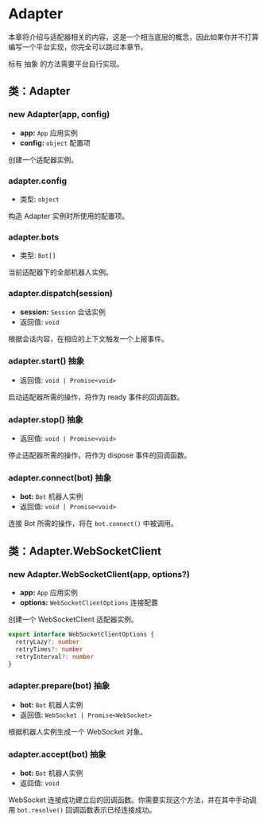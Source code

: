 # Adapter

本章将介绍与适配器相关的内容，这是一个相当底层的概念，因此如果你并不打算编写一个平台实现，你完全可以跳过本章节。

标有 <badge>抽象</badge> 的方法需要平台自行实现。

## 类：Adapter

### new Adapter(app, config)

- **app:** `App` 应用实例
- **config:** `object` 配置项

创建一个适配器实例。

### adapter.config

- 类型: `object`

构造 Adapter 实例时所使用的配置项。

### adapter.bots

- 类型: `Bot[]`

当前适配器下的全部机器人实例。

### adapter.dispatch(session)

- **session:** `Session` 会话实例
- 返回值: `void`

根据会话内容，在相应的上下文触发一个上报事件。

### adapter.start() <badge>抽象</badge>

- 返回值: `void | Promise<void>`

启动适配器所需的操作，将作为 ready 事件的回调函数。

### adapter.stop() <badge>抽象</badge>

- 返回值: `void | Promise<void>`

停止适配器所需的操作，将作为 dispose 事件的回调函数。

### adapter.connect(bot) <badge>抽象</badge>

- **bot:** `Bot` 机器人实例
- 返回值: `void | Promise<void>`

连接 Bot 所需的操作，将在 `bot.connect()` 中被调用。

## 类：Adapter.WebSocketClient

### new Adapter.WebSocketClient(app, options?)

- **app:** `App` 应用实例
- **options:** `WebSocketClientOptions` 连接配置

创建一个 WebSocketClient 适配器实例。

```ts
export interface WebSocketClientOptions {
  retryLazy?: number
  retryTimes?: number
  retryInterval?: number
}
```

### adapter.prepare(bot) <badge>抽象</badge>

- **bot:** `Bot` 机器人实例
- 返回值: `WebSocket | Promise<WebSocket>`

根据机器人实例生成一个 WebSocket 对象。

### adapter.accept(bot) <badge>抽象</badge>

- **bot:** `Bot` 机器人实例
- 返回值: `void`

WebSocket 连接成功建立后的回调函数。你需要实现这个方法，并在其中手动调用 `bot.resolve()` 回调函数表示已经连接成功。
